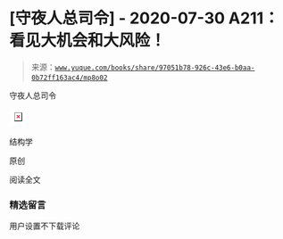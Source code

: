 # [守夜人总司令] - 2020-07-30 A211：看见大机会和大风险！

> 来源：[`www.yuque.com/books/share/97051b78-926c-43e6-b0aa-0b72ff163ac4/mp8o02`](https://www.yuque.com/books/share/97051b78-926c-43e6-b0aa-0b72ff163ac4/mp8o02)



守夜人总司令 

![](img/daa8994705e1596ff00e4e04f1aa0b4c.png)  

结构学 

原创 

阅读全文 

### 精选留言 

用户设置不下载评论